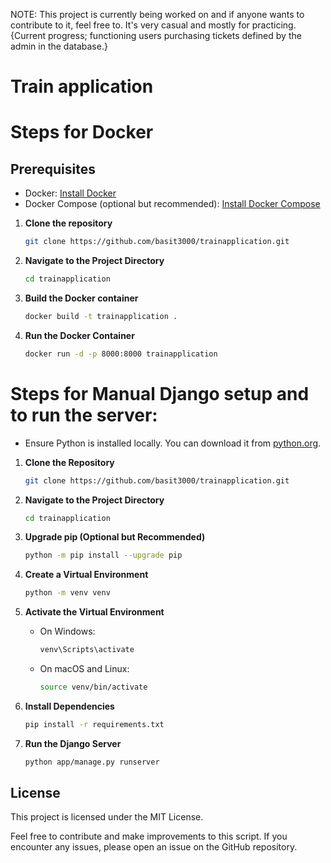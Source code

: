 NOTE: This project is currently being worked on and if anyone wants to contribute to it, feel free to. It's very casual and mostly for practicing. {Current progress; functioning users purchasing tickets defined by the admin in the database.}

# Train application

# Steps for Docker

## Prerequisites

- Docker: [Install Docker](https://docs.docker.com/get-docker/)
- Docker Compose (optional but recommended): [Install Docker Compose](https://docs.docker.com/compose/install/)

1. **Clone the repository**

    ```sh
    git clone https://github.com/basit3000/trainapplication.git
    ```

2. **Navigate to the Project Directory**

    ```sh
    cd trainapplication
    ```

3. **Build the Docker container**

    ```sh
    docker build -t trainapplication .
    ```

4. **Run the Docker Container**
    
    ```sh
    docker run -d -p 8000:8000 trainapplication
    ```

# Steps for Manual Django setup and to run the server:

- Ensure Python is installed locally. You can download it from [python.org](https://www.python.org/).

1. **Clone the Repository**

    ```sh
    git clone https://github.com/basit3000/trainapplication.git
    ```

2. **Navigate to the Project Directory**

    ```sh
    cd trainapplication
    ```

3. **Upgrade pip (Optional but Recommended)**

    ```sh
    python -m pip install --upgrade pip
    ```

4. **Create a Virtual Environment**

    ```sh
    python -m venv venv
    ```

5. **Activate the Virtual Environment**

    - On Windows:

        ```sh
        venv\Scripts\activate
        ```

    - On macOS and Linux:

        ```sh
        source venv/bin/activate
        ```

6. **Install Dependencies**

    ```sh
    pip install -r requirements.txt
    ```

7. **Run the Django Server**

    ```sh
    python app/manage.py runserver

## License

This project is licensed under the MIT License.

Feel free to contribute and make improvements to this script. If you encounter any issues, please open an issue on the GitHub repository.
